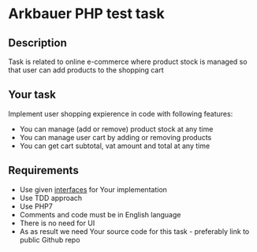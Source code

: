 # Arkbauer PHP test task

## Description
Task is related to online e-commerce where product stock is managed so that user can add products to the shopping cart

## Your task
Implement user shopping expierence in code with following features:
- You can manage (add or remove) product stock at any time
- You can manage user cart by adding or removing products
- You can get cart subtotal, vat amount and total at any time

## Requirements
- Use given [interfaces](/src) for Your implementation
- Use TDD approach
- Use PHP7
- Comments and code must be in English language
- There is no need for UI
- As as result we need Your source code for this task - preferably link to public Github repo
